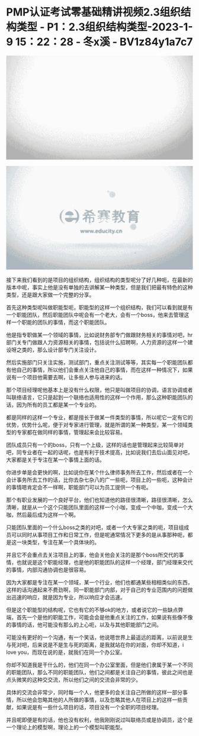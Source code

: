 # PMP认证考试零基础精讲视频2.3组织结构类型 - P1：2.3组织结构类型-2023-1-9 15：22：28 - 冬x溪 - BV1z84y1a7c7

![](img/e4a49ebef5faeb251845280a1fc9c84e_0.png)

![](img/e4a49ebef5faeb251845280a1fc9c84e_1.png)

接下来我们看到的是项目的组织结构，组织结构的类型呢分了好几种呃，在最新的版本中呢，事实上他是没有单独的去讲解某一种类型，但是我们把最有特色的这种类型，还是跟大家做一个完整的分享。

首先这种类型呢叫做职能型呃，职能型的这样一个组织结构，我们可以看到就是有一个职能团队，然后职能团队中呢会有一个老大，会有一个boss，他来去管理这样一个职能的团队的事情，而这个职能团队。

他是指专职做某一个领域的事情，比如说财务部专门做跟财务相关的事情对吧，hr部门关专门做跟人力资源相关的事情，包括说什么招聘啊，人力资源的这样一个建设呀之类的，那么设计部专门关注设计。

然后实施部门只关注实施，测试部门，重点关注测试等等，其实每一个职能团队都有他自己的事情，所以他们会重点关注他自己的事情，而在这样一种情况下，如果说有一个项目他需要去啊，让多些人参与进来的话。

那个项目经理呢他基本上是没有什么权限，他只是叫做项目的协调，语言协调或者叫联络语言，它只是起到一个联络也适用性的这样一个作用，那么这种职能团队的话，因为所有的员工都是某一个专业的。

都是同样的这样一个专业，都是擅长于做某一件类型的事情，所以呢它一定有它的优势，优势什么呢，便于对专家进行管理，就是所谓的某一种类型，某一个领域类型的专家都在做同样的事情，管理起来会比较容易。

团队成员只有一个的boss，只有一个上级，这样的话也是管理起来比较简单对吧，同专业者在一起的话呢，也是有利于技术提高，比如说我们去后山面见对吧，大家都是关于专注在某一个事情上面的话。

你进步单是会更快的啊，比如说你在某个什么律师事务所去工作，然后或者在一个会计事务所去工作的话，比你去杂七杂八的广一些呃，项目上的一些呃，这种会计的事情嗯肯定会不一样啊，职能部门可以为员工提供一个有呃。

那个有职业发展的一个良好平台，他们也知道他的路径很清晰，路径很清晰，怎么清晰，就是从一个这个只能团队里面的这样一个小咖，变成一个中咖，变成一个大咖，然后最后成为这样一个啊。

只能团队里面的一个什么boss之类的对吧，或者一个大专家之类的呃，项目组成员可以同时从事项目工作和日常工作，但是呢通常情况下更多的是从事那种呃，都是这一块类型，专注在某一个具体块的。

并且它不会重点去关注项目上的事，他会关他会关注的是那个boss所交代的事情，也就说是这个职能经理，也是他的职能团队的这样一个经理，部门经理来交代的事情，内部沟通协调也是很容易。

因为大家都是专注在某一个领域，某一个行业，他们也都通某些相相类似的东西，这样的话沟通起来不费劲啊，同一职能部门内部，对于自己的专业范围内的问题做出迅速的响应，就是因为专业，所以响应才会迅速。

但是这个职能型的结构呢，它也有它的不够ok的地方，或者说它的一些缺点弊端，首先一个是他的职能工作，可能会会是他重点关注的工作，如果说有些像不像的事情的话，他可能没有那么的上心呃，以及与其他职能部门之间。

可能没有更好的一个沟通，有一个笑话，他说嗯世界上最遥远的距离，以前说是生与死对吧，后来说是不是生与死的距离，是我就站在你的对面，你却不知道，i love you，而现在说的是，就我们在同一个办公室。

你却不知道我是干什么的，他们在同一个办公室里面，但是他们隶属于某一个不同的职能团队，那么不同的职能团队，他们之间都是关注自己的事情，彼此之间也是点头微笑的这种交交流，所以他们之间的交流会非常的少。

具体的交流会非常少，同时每一个人，他更多的会关注自己所做的这样一部分事情，所以他会忽略其他的人所做的事情，以及忽略其他人在项目上的这样一些贡献，如果说是有一些什么项目的话，项目没有一个全职的项目经理。

并且呢即便是有的话，他也没有权利，他我刚刚说过叫联络员或是协调员，这个是一个理论上的模型啊，理论上的一个模型叫职能型。

